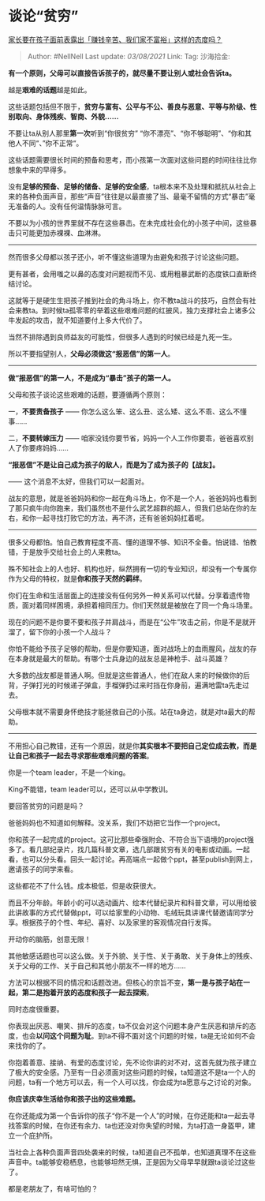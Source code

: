 # 谈论“贫穷”

[家长要在孩子面前表露出「赚钱辛苦、我们家不富裕」这样的态度吗？](https://www.zhihu.com/question/296333267/answer/1498729920)

> Author: #NellNell
> Last update: *03/08/2021*
> Link:
> Tag:
> 沙海拾金:

**有一个原则，父母可以直接告诉孩子的，就尽量不要让别人或社会告诉ta。**

越是**艰难的话题**越是如此。

这些话题包括但不限于，**贫穷与富有、公平与不公、善良与恶意、平等与阶级、性别取向、身体残疾、智商、外貌……**

不要让ta从别人那里**第一次**听到“你很贫穷” “你不漂亮”、“你不够聪明”、“你和其他人不同“、”你不正常“。

这些话题需要很长时间的预备和思考，而小孩第一次面对这些问题的时间往往比你想象中来的早得多。

没有**足够的预备、足够的储备、足够的安全感**，ta根本来不及处理和抵抗从社会上来的各种负面声音，那些“声音”往往是以最直接了当、最毫不留情的方式“暴击”毫无准备的人。没有任何温情脉脉可言。

不要以为小孩的世界里就不存在这些暴击。在未完成社会化的小孩子中间，这些暴击只可能更加赤裸裸、血淋淋。

---

然而很多父母都以孩子还小，听不懂这些道理为由避免和孩子讨论这些问题。

更有甚者，会用嗤之以鼻的态度对问题视而不见、或用粗暴武断的态度铁口直断终结讨论。

这就等于是硬生生把孩子推到社会的角斗场上，你不教ta战斗的技巧，自然会有社会来教ta。到时候ta孤零零的举着这些艰难问题的红披风，独力支撑社会上诸多公牛发起的攻击，就不知道要付上多大代价了。

当然不排除遇到良师益友的可能性，但很多人遇到的时候已经是九死一生。

所以不要指望别人，**父母必须做这“报恶信”的第一人**。

---

**做“报恶信”的第一人，不是成为“暴击”孩子的第一人。**

父母和孩子谈论这些艰难的话题，要遵循两个原则：

一，**不要责备孩子** —— 你怎么这么笨、这么丑、这么矮、这么不乖、这么不懂事……

二，**不要转嫁压力** —— 咱家没钱你要节省，妈妈一个人工作你要乖，爸爸喜欢别人了你要疼妈妈……

**“报恶信”不是让自己成为孩子的敌人，而是为了成为孩子的【战友】。**

—— 这个消息不太好，但我们可以一起面对。

战友的意思，就是爸爸妈妈和你一起在角斗场上，你不是一个人，爸爸妈妈也看到了那只疯牛向你跑来，我们虽然也不是什么武艺超群的超人，但我们总站在你的左右，和你一起寻找打败它的方法，再不济，还有爸爸妈妈扛着呢。

---

很多父母都怕。怕自己教育程度不高、懂的道理不够、知识不全备。怕说错、怕教错，于是放手交给社会上的人来教ta。

殊不知社会上的人也好、机构也好，纵然拥有一切的专业知识，却没有一个专属你作为父母的特权，就是**你和孩子天然的羁绊**。

你们在生命和生活层面上的连接没有任何另外一种关系可以代替。分享着遗传物质，面对着同样困境，承担着相同压力。你们天然就是被放在了同一个角斗场里。

现在的问题不是你要不要和孩子并肩战斗，而是在“公牛”攻击之前，你是不是就开溜了，留下你的小孩一个人战斗？

你怕不能给予孩子足够的帮助，但是你要知道，面对战场上的血雨腥风，战友的存在本身就是最大的帮助。有哪个士兵身边的战友总是神枪手、战斗英雄？

大多数的战友都是普通人啊。但就是这些普通人，他们在敌人来的时候做你的后背，子弹打光的时候递子弹盒，手榴弹扔过来时挡在你身前，遍满地雷ta先走过去。

父母根本就不需要身怀绝技才能拯救自己的小孩。站在ta身边，就是对ta最大的帮助。

---

不用担心自己教错，还有一个原因，就是你**其实根本不要把自己定位成去教，而是让自己和孩子一起去寻求那些艰难问题的答案**。

你是一个team leader，不是一个king。

King不能错，team leader可以，还可以从中学教训。

要回答贫穷的问题是吗？

爸爸妈妈也不知道如何解释。没关系，我们不妨把它当作一个project。

你和孩子一起完成的project。这可比那些牵强附会、不符合当下语境的project强多了。看几部纪录片，找几篇科普文章，选几部跟贫穷有关的电影或动画。一起看，也可以分头看。回头一起讨论。再高端点一起做个ppt，甚至publish到网上，邀请孩子的同学来看。

这些都花不了什么钱。成本极低，但是收获很大。

而且不分年龄。年龄小的可以选动画片、绘本代替纪录片和科普文章，可以用给彼此讲故事的方式代替做ppt，可以给家里的小动物、毛绒玩具讲课代替邀请同学分享。根据孩子的个性、年纪、喜好、以及家里的客观情况自行发挥。

开动你的脑筋，创意无限！

其他敏感话题也可以这么做。关于外貌、关于性、关于勇敢、关于身体上的残疾、关于父母的工作、关于自己和其他小朋友不一样的地方……

方法可以根据不同的情况和话题改进。但核心的宗旨不变，**第一是与孩子站在一起，第二是抱着开放的态度和孩子一起去探索**。

同时态度很重要。

你表现出厌恶、嘲笑、排斥的态度，ta不仅会对这个问题本身产生厌恶和排斥的态度，也会**以问这个问题为耻**。到ta不得不面对这个问题的时候，ta是无论如何不会来找你的了。

你抱着善意、接纳、有爱的态度讨论，先不论你讲的对不对，这首先就为孩子建立了极大的安全感。乃至有一日必须面对这些问题的时候，ta知道这不是ta一个人的问题，ta有一个地方可以去，有一个人可以找，你会成为ta愿意与之讨论的对象。

**你应该庆幸生活给你和孩子出的这些难题。**

在你还能成为第一个告诉你的孩子“你不是一个人”的时候，在你还能和ta一起去寻找答案的时候，在你还有余力、ta也还没对你失望的时候，为ta打造一身盔甲，建立一个庇护所。

当社会上各种负面声音四处袭来的时候，ta知道自己不孤单，也知道真理不在这些声音中。ta能够安稳栖息，也能够坦然无惧，正是因为父母早早就跟ta谈论过这些了。

都是老朋友了，有啥可怕的？
